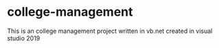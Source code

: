 # college-management
This is an college management project written in vb.net
created in visual studio 2019
